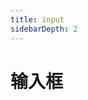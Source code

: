 ```yaml
---
title: input
sidebarDepth: 2
---
```


# 输入框


<ClientOnly>
    <input-demo-1/>
    <input-demo-2/>
</ClientOnly>

